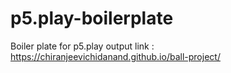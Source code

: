 # p5.play-boilerplate
Boiler plate for p5.play
output link : https://chiranjeevichidanand.github.io/ball-project/
